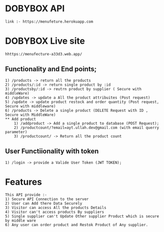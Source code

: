 # DOBYBOX API
    link :- https://menufeture.herokuapp.com
# DOBYBOX Live site
    hhttps://menufecture-a33d3.web.app/
## Functionality and End points;
    1) /products -> return all the products
    2) /products/:id -> return single product by :id
    3) /productsby/:id -> reutrn product by supplier ( Secure with middleWare)
    4) /updates -> update a All the product attribuites (Post request)
    5) /update -> update product restock and order quantity (Post request, Secure with middleware)
    6) /products -> Delete a single product (DELETE Request with ID , Secure with MiddleWare)
    ** Add product
        1) /addproduct -> Add a single product to database (POST Request);
        2) /productcount/?email=ayt.ullah.dev@gmail.com (with email querry parameter)
        3) /productcount/ -> Return all the product count

## User Functiionality with token
    1) /login -> provide a Valide User Token (JWT TOKEN);

# Features 
    This API provide :-
    1) Secure API Connection to the server
    2) User can Add there Data Securely
    3) Visitor can access All the products Details
    4) Visitor can't access products By suppliers
    5) Single supplier can't Update Other supplier Product which is secure by middle ware
    6) Any user can order product and Restok Product of Any supplier. 
